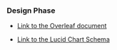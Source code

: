 ### Design Phase

* [Link to the Overleaf document](https://www.overleaf.com/project/6249569b9716a69887d7939b)

* [Link to the Lucid Chart Schema](https://lucid.app/lucidchart/8b36924b-1e18-4805-b286-f0a7f1026327/edit?page=0_0#)